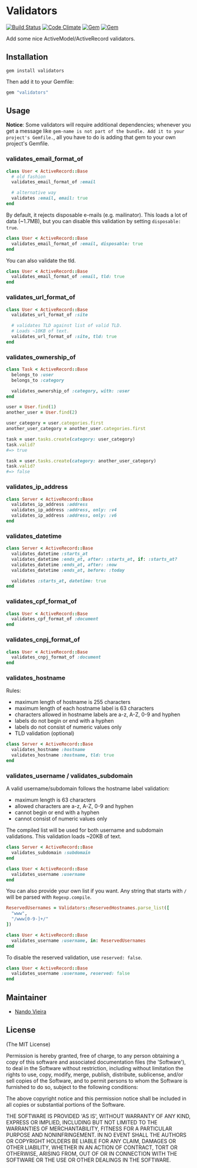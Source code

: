 # Validators

[![Build Status](https://travis-ci.org/fnando/validators.svg)](https://travis-ci.org/fnando/validators)
[![Code Climate](https://codeclimate.com/github/fnando/validators/badges/gpa.svg)](https://codeclimate.com/github/fnando/validators)
[![Gem](https://img.shields.io/gem/v/validators.svg)](https://rubygems.org/gems/validators)
[![Gem](https://img.shields.io/gem/dt/validators.svg)](https://rubygems.org/gems/validators)

Add some nice ActiveModel/ActiveRecord validators.

## Installation

```
gem install validators
```

Then add it to your Gemfile:

```ruby
gem "validators"
```

## Usage

**Notice**: Some validators will require additional dependencies; whenever you
get a message like
`gem-name is not part of the bundle. Add it to your project's Gemfile.`, all you
have to do is adding that gem to your own project's Gemfile.

### validates_email_format_of

```ruby
class User < ActiveRecord::Base
  # old fashion
  validates_email_format_of :email

  # alternative way
  validates :email, email: true
end
```

By default, it rejects disposable e-mails (e.g. mailinator). This loads a lot of
data (~1.7MB), but you can disable this validation by setting
`disposable: true`.

```ruby
class User < ActiveRecord::Base
  validates_email_format_of :email, disposable: true
end
```

You can also validate the tld.

```ruby
class User < ActiveRecord::Base
  validates_email_format_of :email, tld: true
end
```

### validates_url_format_of

```ruby
class User < ActiveRecord::Base
  validates_url_format_of :site

  # validates TLD against list of valid TLD.
  # Loads ~10KB of text.
  validates_url_format_of :site, tld: true
end
```

### validates_ownership_of

```ruby
class Task < ActiveRecord::Base
  belongs_to :user
  belongs_to :category

  validates_ownership_of :category, with: :user
end

user = User.find(1)
another_user = User.find(2)

user_category = user.categories.first
another_user_category = another_user.categories.first

task = user.tasks.create(category: user_category)
task.valid?
#=> true

task = user.tasks.create(category: another_user_category)
task.valid?
#=> false
```

### validates_ip_address

```ruby
class Server < ActiveRecord::Base
  validates_ip_address :address
  validates_ip_address :address, only: :v4
  validates_ip_address :address, only: :v6
end
```

### validates_datetime

```ruby
class Server < ActiveRecord::Base
  validates_datetime :starts_at
  validates_datetime :ends_at, after: :starts_at, if: :starts_at?
  validates_datetime :ends_at, after: :now
  validates_datetime :ends_at, before: :today

  validates :starts_at, datetime: true
end
```

### validates_cpf_format_of

```ruby
class User < ActiveRecord::Base
  validates_cpf_format_of :document
end
```

### validates_cnpj_format_of

```ruby
class User < ActiveRecord::Base
  validates_cnpj_format_of :document
end
```

### validates_hostname

Rules:

- maximum length of hostname is 255 characters
- maximum length of each hostname label is 63 characters
- characters allowed in hostname labels are a-z, A-Z, 0-9 and hyphen
- labels do not begin or end with a hyphen
- labels do not consist of numeric values only
- TLD validation (optional)

```ruby
class Server < ActiveRecord::Base
  validates_hostname :hostname
  validates_hostname :hostname, tld: true
end
```

### validates_username / validates_subdomain

A valid username/subdomain follows the hostname label validation:

- maximum length is 63 characters
- allowed characters are a-z, A-Z, 0-9 and hyphen
- cannot begin or end with a hyphen
- cannot consist of numeric values only

The compiled list will be used for both username and subdomain validations. This
validation loads ~20KB of text.

```ruby
class Server < ActiveRecord::Base
  validates_subdomain :subdomain
end

class User < ActiveRecord::Base
  validates_username :username
end
```

You can also provide your own list if you want. Any string that starts with `/`
will be parsed with `Regexp.compile`.

```ruby
ReservedUsernames = Validators::ReservedHostnames.parse_list([
  "www",
  "/www[0-9-]+/"
])

class User < ActiveRecord::Base
  validates_username :username, in: ReservedUsernames
end
```

To disable the reserved validation, use `reserved: false`.

```ruby
class User < ActiveRecord::Base
  validates_username :username, reserved: false
end
```

## Maintainer

- [Nando Vieira](http://nandovieira.com)

## License

(The MIT License)

Permission is hereby granted, free of charge, to any person obtaining a copy of
this software and associated documentation files (the 'Software'), to deal in
the Software without restriction, including without limitation the rights to
use, copy, modify, merge, publish, distribute, sublicense, and/or sell copies of
the Software, and to permit persons to whom the Software is furnished to do so,
subject to the following conditions:

The above copyright notice and this permission notice shall be included in all
copies or substantial portions of the Software.

THE SOFTWARE IS PROVIDED 'AS IS', WITHOUT WARRANTY OF ANY KIND, EXPRESS OR
IMPLIED, INCLUDING BUT NOT LIMITED TO THE WARRANTIES OF MERCHANTABILITY, FITNESS
FOR A PARTICULAR PURPOSE AND NONINFRINGEMENT. IN NO EVENT SHALL THE AUTHORS OR
COPYRIGHT HOLDERS BE LIABLE FOR ANY CLAIM, DAMAGES OR OTHER LIABILITY, WHETHER
IN AN ACTION OF CONTRACT, TORT OR OTHERWISE, ARISING FROM, OUT OF OR IN
CONNECTION WITH THE SOFTWARE OR THE USE OR OTHER DEALINGS IN THE SOFTWARE.
